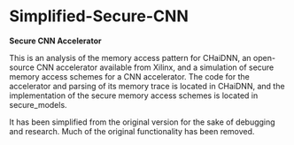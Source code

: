 # Simplified-Secure-CNN
**Secure CNN Accelerator**

This is an analysis of the memory access pattern for CHaiDNN, an open-source CNN accelerator available from Xilinx, and a simulation of secure memory access schemes for a CNN accelerator. The code for the accelerator and parsing of its memory trace is located in CHaiDNN, and the implementation of the secure memory access schemes is located in secure_models.

It has been simplified from the original version for the sake of debugging and research. Much of the original functionality has been removed.
